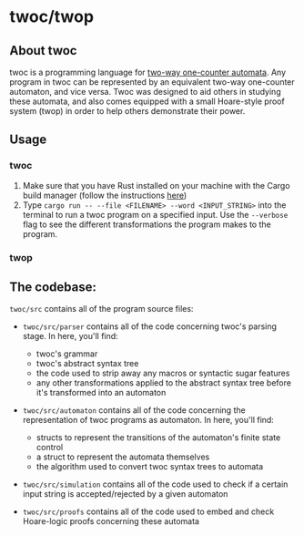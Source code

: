 # twoc/twop

## About twoc
twoc is a programming language for [two-way one-counter automata](https://dl.acm.org/doi/10.1145/193820.193835). Any program in twoc can be represented by an equivalent two-way one-counter automaton, and vice versa. Twoc was designed to aid others in studying these automata, and also comes equipped with a small Hoare-style proof system (twop) in order to help others demonstrate their power.

## Usage
### twoc
1. Make sure that you have Rust installed on your machine with the Cargo build manager (follow the instructions [here](https://doc.rust-lang.org/cargo/getting-started/installation.html))
2. Type ```cargo run -- --file <FILENAME> --word <INPUT_STRING>``` into the terminal to run a twoc program on a specified input. Use the ```--verbose``` flag to see the different transformations the program makes to the program. 

### twop

## The codebase:
```twoc/src``` contains all of the program source files:
- ```twoc/src/parser``` contains all of the code concerning twoc's parsing stage. In here, you'll find:
    - twoc's grammar
    - twoc's abstract syntax tree
    - the code used to strip away any macros or syntactic sugar features
    - any other transformations applied to the abstract syntax tree before it's transformed into an automaton

- ```twoc/src/automaton``` contains all of the code concerning the representation of twoc programs as automaton. In here, you'll find:
    - structs to represent the transitions of the automaton's finite state control
    - a struct to represent the automata themselves
    - the algorithm used to convert twoc syntax trees to automata

- ```twoc/src/simulation``` contains all of the code used to check if a certain input string is accepted/rejected by a given automaton

- ```twoc/src/proofs``` contains all of the code used to embed and check Hoare-logic proofs concerning these automata